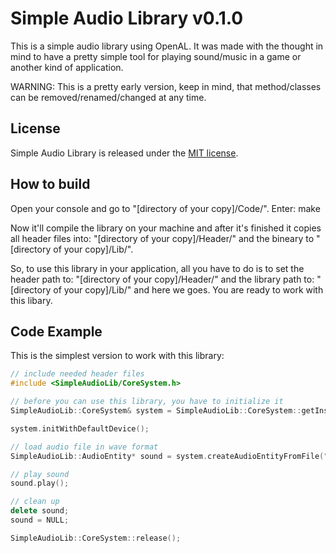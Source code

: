 Simple Audio Library v0.1.0
============================

This is a simple audio library using OpenAL. It was made with the thought in mind to have a pretty simple tool
for playing sound/music in a game or another kind of application.

WARNING: This is a pretty early version, keep in mind, that method/classes can be removed/renamed/changed at any time.

## License

Simple Audio Library is released under the [MIT license](http://opensource.org/licenses/MIT).

## How to build

Open your console and go to "[directory of your copy]/Code/".
Enter: make

Now it'll compile the library on your machine and after it's finished it copies all header files into:
"[directory of your copy]/Header/" and the bineary to
"[directory of your copy]/Lib/".

So, to use this library in your application, all you have to do is to set the header path to:
"[directory of your copy]/Header/" and the library path to:
"[directory of your copy]/Lib/" and here we goes. You are ready to work with this libary.

## Code Example

This is the simplest version to work with this library:
```c++
// include needed header files
#include <SimpleAudioLib/CoreSystem.h>

// before you can use this library, you have to initialize it
SimpleAudioLib::CoreSystem& system = SimpleAudioLib::CoreSystem::getInstance();

system.initWithDefaultDevice();

// load audio file in wave format
SimpleAudioLib::AudioEntity* sound = system.createAudioEntityFromFile("YourAudioFile.wav");

// play sound
sound.play();

// clean up
delete sound;
sound = NULL;

SimpleAudioLib::CoreSystem::release();
```
